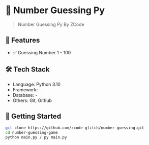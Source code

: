 # 🚀 Number Guessing Py

> Number Guessing Py By ZCode

## 📌 Features
- ✅ Guessing Number 1 - 100

## 🛠️ Tech Stack
- Language: Python 3.10
- Framework: -
- Database: -
- Others: Git, Github

## 🚀 Getting Started
```bash
git clone https://github.com/zcode-glitch/number-guessing.git
cd number-guessing-game
python main.py / py main.py
